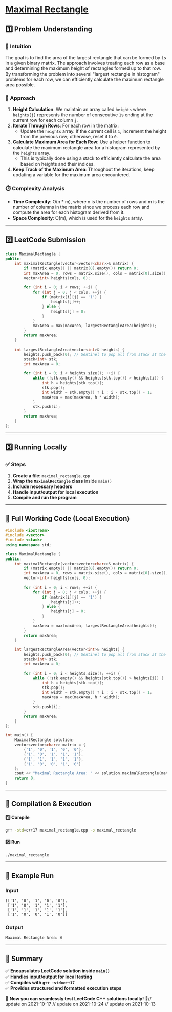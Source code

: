# **[Maximal Rectangle](https://leetcode.com/problems/maximal-rectangle/description/)**  

## **1️⃣ Problem Understanding**  
### **📌 Intuition**  
The goal is to find the area of the largest rectangle that can be formed by `1`s in a given binary matrix. The approach involves treating each row as a base and determining the maximum height of rectangles formed up to that row. By transforming the problem into several "largest rectangle in histogram" problems for each row, we can efficiently calculate the maximum rectangle area possible.

### **🚀 Approach**  
1. **Height Calculation**: We maintain an array called `heights` where `heights[j]` represents the number of consecutive `1`s ending at the current row for each column `j`.
2. **Iterate Through Rows**: For each row in the matrix:
   - Update the `heights` array. If the current cell is `1`, increment the height from the previous row; otherwise, reset it to `0`.
3. **Calculate Maximum Area for Each Row**: Use a helper function to calculate the maximum rectangle area for a histogram represented by the `heights` array.
   - This is typically done using a stack to efficiently calculate the area based on heights and their indices.
4. **Keep Track of the Maximum Area**: Throughout the iterations, keep updating a variable for the maximum area encountered.

### **⏱️ Complexity Analysis**  
- **Time Complexity**: O(n * m), where n is the number of rows and m is the number of columns in the matrix since we process each row and compute the area for each histogram derived from it.
- **Space Complexity**: O(m), which is used for the `heights` array.

---  

## **2️⃣ LeetCode Submission**  
```cpp
class MaximalRectangle {
public:
    int maximalRectangle(vector<vector<char>>& matrix) {
        if (matrix.empty() || matrix[0].empty()) return 0;
        int maxArea = 0, rows = matrix.size(), cols = matrix[0].size();
        vector<int> heights(cols, 0);
        
        for (int i = 0; i < rows; ++i) {
            for (int j = 0; j < cols; ++j) {
                if (matrix[i][j] == '1') {
                    heights[j]++;
                } else {
                    heights[j] = 0;
                }
            }
            maxArea = max(maxArea, largestRectangleArea(heights));
        }
        return maxArea;
    }
    
    int largestRectangleArea(vector<int>& heights) {
        heights.push_back(0); // Sentinel to pop all from stack at the end
        stack<int> stk;
        int maxArea = 0;

        for (int i = 0; i < heights.size(); ++i) {
            while (!stk.empty() && heights[stk.top()] > heights[i]) {
                int h = heights[stk.top()];
                stk.pop();
                int width = stk.empty() ? i : i - stk.top() - 1;
                maxArea = max(maxArea, h * width);
            }
            stk.push(i);
        }
        return maxArea;
    }
};  
```  

---  

## **3️⃣ Running Locally**  
### **✅ Steps**  
1. **Create a file**: `maximal_rectangle.cpp`  
2. **Wrap the `MaximalRectangle` class** inside `main()`  
3. **Include necessary headers**  
4. **Handle input/output for local execution**  
5. **Compile and run the program**  

---  

## **📝 Full Working Code (Local Execution)**  
```cpp
#include <iostream>
#include <vector>
#include <stack>
using namespace std;

class MaximalRectangle {
public:
    int maximalRectangle(vector<vector<char>>& matrix) {
        if (matrix.empty() || matrix[0].empty()) return 0;
        int maxArea = 0, rows = matrix.size(), cols = matrix[0].size();
        vector<int> heights(cols, 0);
        
        for (int i = 0; i < rows; ++i) {
            for (int j = 0; j < cols; ++j) {
                if (matrix[i][j] == '1') {
                    heights[j]++;
                } else {
                    heights[j] = 0;
                }
            }
            maxArea = max(maxArea, largestRectangleArea(heights));
        }
        return maxArea;
    }
    
    int largestRectangleArea(vector<int>& heights) {
        heights.push_back(0); // Sentinel to pop all from stack at the end
        stack<int> stk;
        int maxArea = 0;

        for (int i = 0; i < heights.size(); ++i) {
            while (!stk.empty() && heights[stk.top()] > heights[i]) {
                int h = heights[stk.top()];
                stk.pop();
                int width = stk.empty() ? i : i - stk.top() - 1;
                maxArea = max(maxArea, h * width);
            }
            stk.push(i);
        }
        return maxArea;
    }
};

int main() {
    MaximalRectangle solution;
    vector<vector<char>> matrix = {
        {'1', '0', '1', '0', '0'},
        {'1', '0', '1', '1', '1'},
        {'1', '1', '1', '1', '1'},
        {'1', '0', '0', '1', '0'}
    };
    cout << "Maximal Rectangle Area: " << solution.maximalRectangle(matrix) << endl;
    return 0;
}  
```  

---  

## **🔧 Compilation & Execution**  
#### **1️⃣ Compile**  
```bash
g++ -std=c++17 maximal_rectangle.cpp -o maximal_rectangle
```  

#### **2️⃣ Run**  
```bash
./maximal_rectangle
```  

---  

## **🎯 Example Run**  
### **Input**  
```
[['1', '0', '1', '0', '0'],
 ['1', '0', '1', '1', '1'],
 ['1', '1', '1', '1', '1'],
 ['1', '0', '0', '1', '0']]
```  
### **Output**  
```
Maximal Rectangle Area: 6
```  

---  

## **📌 Summary**  
✅ **Encapsulates LeetCode solution inside `main()`**  
✅ **Handles input/output for local testing**  
✅ **Compiles with `g++ -std=c++17`**  
✅ **Provides structured and formatted execution steps**  

🚀 **Now you can seamlessly test LeetCode C++ solutions locally!** 🚀// update on 2021-10-17
// update on 2021-10-24
// update on 2021-10-13
